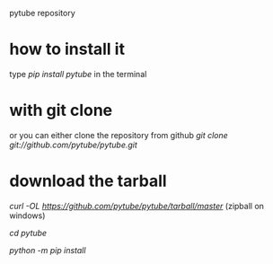 pytube repository

# how to install it 
type *pip install pytube* in the terminal
# with git clone
or you can either clone the repository from github  *git clone git://github.com/pytube/pytube.git*
# download the tarball
*curl -OL https://github.com/pytube/pytube/tarball/master* (zipball on windows)

*cd pytube*

*python -m pip install*
